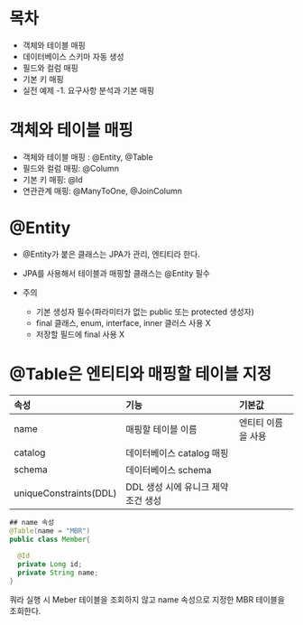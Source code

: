 
# 목차

* 객체와 테이블 매핑
* 데이터베이스 스키마 자동  생성
* 필드와 컬럼 매핑
* 기본 키 매핑
* 실전 예제 -1. 요구사항 분석과 기본 매핑

# 객체와 테이블 매핑

* 객체와 테이블 매핑 : @Entity, @Table
* 필드와 컬럼 매핑: @Column
* 기본 키 매핑: @Id
* 연관관계 매핑: @ManyToOne, @JoinColumn


# @Entity
* @Entity가 붙은 클래스는 JPA가 관리, 엔티티라 한다.
* JPA를 사용해서 테이블과 매핑할 클래스는 @Entity 필수

* 주의
  * 기본 생성자 필수(파라미터가 없는 public 또는 protected 생성자)
  * final 클래스, enum, interface, inner 클러스 사용 X
  * 저장할 필드에 final 사용 X



# @Table은 엔티티와 매핑할 테이블 지정
|속성|기능|기본값|
|:------|:-----|:-----|
|name|매핑할 테이블 이름|엔티티 이름을 사용|
|catalog|데이터베이스 catalog 매핑||
|schema|데이터베이스 schema||
|uniqueConstraints(DDL)|DDL 생성 시에 유니크 제약 조건 생성||

```java
## name 속성 
@Table(name = "MBR")
public class Member{
  
  @Id
  private Long id;
  private String name;
}
```
쿼라 실행 시 Meber 테이블을 조회하지 않고 name 속성으로 지정한 MBR 테이블을 조회한다.







